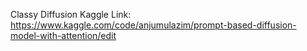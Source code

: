 Classy Diffusion
Kaggle Link: https://www.kaggle.com/code/anjumulazim/prompt-based-diffusion-model-with-attention/edit
